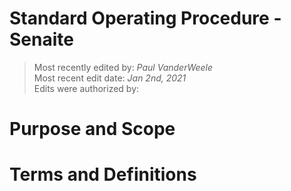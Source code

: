 # Standard Operating Procedure - Senaite

>Most recently edited by: *Paul VanderWeele*  
>Most recent edit date: *Jan 2nd, 2021*  
>Edits were authorized by:  

# Purpose and Scope

# Terms and Definitions
